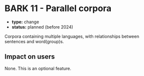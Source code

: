 # BARK 11 - Parallel corpora

- **type:** change
- **status:** planned (before 2024)

Corpora containing multiple languages, with relationships between sentences and word(group)s.

## Impact on users

None. This is an optional feature.
